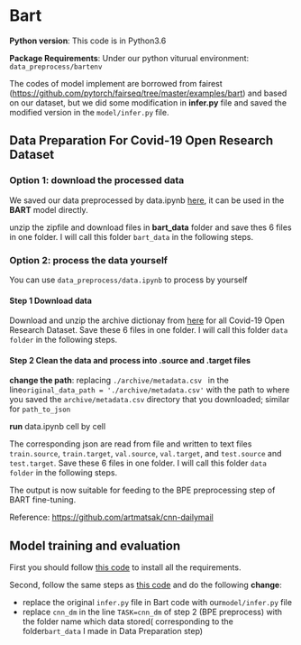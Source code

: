 # Bart

**Python version**: This code is in Python3.6

**Package Requirements**: Under our python viturual environment: `data_preprocess/bartenv`

The codes of model implement are borrowed from fairest (https://github.com/pytorch/fairseq/tree/master/examples/bart) and based on our dataset, but we did some modification in **infer.py** file and saved the modified version in the `model/infer.py` file.

## Data Preparation For Covid-19 Open Research Dataset

### Option 1: download the processed data

We saved our data preprocessed by data.ipynb [here](https://drive.google.com/file/d/1wbPoNki2iMizBr4w37KrRZCaj0dIyZUS/view), it can be used in the **BART** model directly.

unzip the zipfile and download files in **bart_data** folder and save thes 6 files in one folder. I will call this folder `bart_data` in the following steps.



### Option 2: process the data yourself

You can use `data_preprocess/data.ipynb` to process by yourself

#### Step 1 Download data

Download and unzip the archive dictionay from [here](https://www.kaggle.com/allen-institute-for-ai/CORD-19-research-challenge) for all Covid-19 Open Research Dataset. Save these 6 files in one folder. I will call this folder `data folder` in the following steps.

#### Step 2 Clean the data and process into .source and .target files

**change the path**: replacing `./archive/metadata.csv ` in the line`original_data_path = './archive/metadata.csv'` with the path to where you saved the `archive/metadata.csv` directory that you downloaded; similar for `path_to_json`

**run** data.ipynb cell by cell

The corresponding json are read from file and written to text files `train.source`, `train.target`, `val.source`, `val.target`, and `test.source` and `test.target`. Save these 6 files in one folder. I will call this folder `data folder` in the following steps.

The output is now suitable for feeding to the BPE preprocessing step of BART fine-tuning.

Reference: https://github.com/artmatsak/cnn-dailymail

## Model training and evaluation

First you should follow [this code](https://github.com/pytorch/fairseq) to install all the requirements.

Second, follow the same steps as [this code](https://github.com/pytorch/fairseq/blob/master/examples/bart/README.summarization.md) and do the following **change**: 

- replace the original `infer.py` file in Bart code with our`model/infer.py` file
- replace `cnn_dm` in the line `TASK=cnn_dm`  of step 2 (BPE preprocess)  with the folder name which data stored( corresponding to the folder`bart_data` I made in Data Preparation step)







